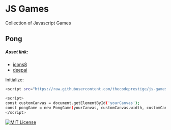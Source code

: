 
# JS Games

Collection of Javascript Games



## Pong

##### Asset link:
- [icons8](https://icons8.com/)
- [deepai](https://deepai.org/machine-learning-model/fantasy-world-generator)

Initialize:

```bash
<script src="https://raw.githubusercontent.com/thecodeprestige/js-games/main/src/js/pong/pong.min.js"></script>

<script>
const customCanvas = document.getElementById('yourCanvas');
const pongGame = new PongGame(yourCanvas, customCanvas.width, customCanvas.height);
</script>
```
    
[![MIT License](https://img.shields.io/badge/License-MIT-green.svg)](https://choosealicense.com/licenses/mit/)
